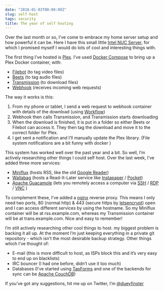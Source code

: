 ```yaml
---
date: "2018-01-03T00:00:00Z"
slug: self-host
tags: security
title: The year of self hosting
---
```


Over the last month or so, I’ve come to embrace my home server setup and how powerful it can be. Here I have this small little [Intel NUC Server](https://en.wikipedia.org/wiki/Next_Unit_of_Computing), for which I promised myself I would do lots of cool and interesting things with. 

The first thing I’ve hosted is [Plex](https://www.plex.tv). I’ve used [Docker Compose](https://docs.docker.com/compose/) to bring up a Plex Docker container, with:

 * [Filebot](https://www.filebot.net/) (to tag video files)
 * [Beets](http://beets.io/) (to tag audio files)
 * [Transmission](https://transmissionbt.com/) (to download files)
 * [Webhook](https://hub.docker.com/r/almir/webhook/) (receives incoming web requests)
 
 The way it works is this:
 
1. From my phone or tablet, I send a web request to webhook container with details of the download (using [Workflow](https://www.workflow.is/))
2. Webhook then calls Transmission, and Transmission starts downloading
3. When the download is finished, it  is put in a folder so either Beets or Filebot can access it. They then tag the download and move it to the correct folder for Plex. 
4. I get sent a notification and I’ll manually update the Plex library. (File system notifications are a bit funny with docker )
 
 This system has worked well over the past year and a bit. So well, I’m actively researching other things I could self host. Over the last week, I’ve added three more services:
 
 * [Miniflux](https://miniflux.net/) (hosts RSS, like the old [Google Reader](https://en.wikipedia.org/wiki/Google_Reader))
 * [Wallabag](https://wallabag.org/en) (hosts a Read-It-Later service like [Instapaper](https://www.instapaper.com/) / [Pocket](https://getpocket.com/)) 
 * [Apache Guacamole](https://guacamole.apache.org/) (lets you remotely access a computer via [SSH](https://en.wikipedia.org/wiki/Secure_Shell) / [RDP](https://en.wikipedia.org/wiki/Remote_Desktop_Protocol) / [VNC](https://en.wikipedia.org/wiki/Virtual_Network_Computing) )
 
 To complement these, I’ve added a [nginx](http://nginx.org/) reverse proxy. This means I only need two ports, 80 (normal http) & 443 (secure https by [letsencrypt](https://letsencrypt.org/)) open and I can access different services by using the hostname. So my Miniflux container will be at rss.example.com, whereas my Transmission container will be at trans.example.com. Nice and easy to remember!
 
 I’m still actively researching other cool things to host. my biggest problem is backing it all up. At the moment I’m just keeping everything in a private git repository - which isn’t the most desirable backup strategy. Other things which I’ve thought of:

 * E-mail (this is more difficult to host, as ISPs block this and it’s very easy to end up on blacklists)
 * IRC bouncer (I had one before, didn’t use it too much)
 * Databases (I’ve started using [TapForms](https://www.tapforms.com/) and one of the backends for sync can be [Apache CouchDB](http://couchdb.apache.org/))
 
 If you’ve got any suggestions, hit me up on Twitter, I’m [@dueyfinster](https://twitter.com/dueyfinster)
